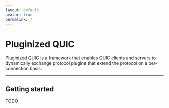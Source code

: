 ```yaml
---
layout: default
avatar: true
permalink: /
---
```

# Pluginized QUIC
Pluginized QUIC is a framework that enables QUIC clients
and servers to dynamically exchange protocol plugins that extend
the protocol on a per-connection basis.

---

## Getting started
TODO
